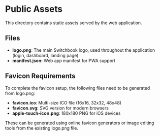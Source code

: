 # Public Assets

This directory contains static assets served by the web application.

## Files

- **logo.png**: The main Switchbook logo, used throughout the application (login, dashboard, landing page)
- **manifest.json**: Web app manifest for PWA support

## Favicon Requirements

To complete the favicon setup, the following files need to be generated from logo.png:

- **favicon.ico**: Multi-size ICO file (16x16, 32x32, 48x48)
- **favicon.svg**: SVG version for modern browsers  
- **apple-touch-icon.png**: 180x180 PNG for iOS devices

These can be generated using online favicon generators or image editing tools from the existing logo.png file.